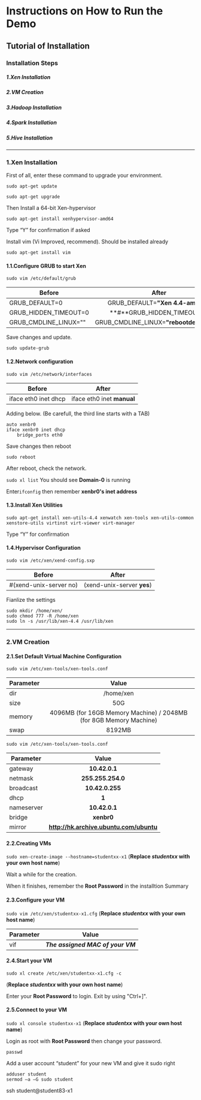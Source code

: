# Instructions on How to Run the Demo
## Tutorial of Installation

### Installation Steps
##### 1.Xen Installation
##### 2.VM Creation
##### 3.Hadoop Installation
##### 4.Spark Installation
##### 5.Hive Installation
---
### 1.Xen Installation


First of all, enter these command to upgrade your environment.

```
sudo apt-get update

sudo apt-get upgrade
```

Then Install a 64-bit Xen-hypervisor

`sudo apt-get install xenhypervisor-amd64`

Type “Y” for confirmation if asked

 Install vim (Vi Improved, recommend). Should be installed already
 
`sudo apt-get install vim`

#### 1.1.Configure GRUB to start Xen

`sudo vim /etc/default/grub`

|Before  |         After         |
|-------|:------------------------------:|
|GRUB_DEFAULT=0 | GRUB_DEFAULT=**"Xen 4.4-amd64"**    |
| GRUB_HIDDEN_TIMEOUT=0   |  **#**GRUB_HIDDEN_TIMEOUT=0      |
|GRUB_CMDLINE_LINUX=""|GRUB_CMDLINE_LINUX=**"rebootdelay=100"**|

Save changes and update.

`sudo update-grub`

#### 1.2.Network configuration

`sudo vim /etc/network/interfaces`

|Before  |         After         |
|-------|:------------------------------:|
|iface eth0 inet dhcp|iface eth0 inet **manual**   |
Adding below. (Be carefull, the third line starts with a TAB)
```
auto xenbr0
iface xenbr0 inet dhcp
    bridge_ports eth0
```
Save changes then reboot

`sudo reboot`

After reboot, check the network.

`sudo xl list`
You should see **Domain-0** is running

Enter`ifconfig` then remember **xenbr0's inet address** 

#### 1.3.Install Xen Utilities

`sudo apt-get install xen-utils-4.4 xenwatch xen-tools xen-utils-common
xenstore-utils virtinst virt-viewer virt-manager`

Type “Y” for confirmation

#### 1.4.Hypervisor Configuration
`sudo vim /etc/xen/xend-config.sxp`

|Before  |         After         |
|-------|:------------------------------:|
|#(xend-unix-server no)|(xend-unix-server **yes**)|
Fianlize the settings
```
sudo mkdir /home/xen/
sudo chmod 777 -R /home/xen 
sudo ln -s /usr/lib/xen-4.4 /usr/lib/xen
```
---
### 2.VM Creation

#### 2.1.Set Default Virtual Machine Configuration
`sudo vim /etc/xen-tools/xen-tools.conf`

|Parameter  |         Value         |
|-------|:------------------------------:|
|dir | /home/xen    |
| size   |        50G         |
|memory| 4096MB (for 16GB Memory Machine) / 2048MB (for 8GB Memory Machine) |
|swap|8192MB|

`sudo vim /etc/xen-tools/xen-tools.conf`

|Parameter  |         Value         |
|-------|:------------------------------:|
|gateway | **10.42.0.1**    |
| netmask   |       **255.255.254.0**        |
|broadcast | **10.42.0.255** |
|dhcp|**1**|
|nameserver|**10.42.0.1**|
|bridge|**xenbr0**|
|mirror|**http://hk.archive.ubuntu.com/ubuntu**|
#### 2.2.Creating VMs
`sudo xen-create-image --hostname=studentxx-x1`
(**Replace _studentxx_ with your own host name**)

Wait a while for the creation.

When it finishes, remember the **Root Password** in the installtion Summary

#### 2.3.Configure your VM
`sudo vim /etc/xen/studentxx-x1.cfg`
(**Replace _studentxx_ with your own host name**)

|Parameter  |         Value         |
|-------|:------------------------------:|
|vif | ***The assigned MAC of your VM***  |

#### 2.4.Start your VM

`sudo xl create /etc/xen/studentxx-x1.cfg -c`

(**Replace _studentxx_ with your own host name**)

Enter your **Root Password** to login. Exit by using "Ctrl+]".

#### 2.5.Connect to your VM
`sudo xl console studentxx-x1`
(**Replace _studentxx_ with your own host name**)

Login as root with **Root Password** then change your password.

`passwd`

Add a user account “student” for your new VM and give it sudo right

```
adduser student
sermod –a –G sudo student
```

ssh student@student83-x1

